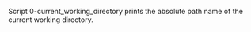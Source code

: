 Script 0-current_working_directory prints the absolute path name of the current working directory.

 
